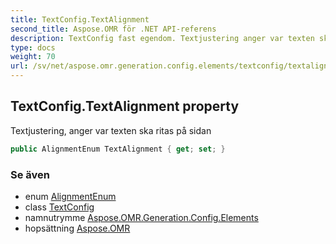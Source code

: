 ```yaml
---
title: TextConfig.TextAlignment
second_title: Aspose.OMR för .NET API-referens
description: TextConfig fast egendom. Textjustering anger var texten ska ritas på sidan
type: docs
weight: 70
url: /sv/net/aspose.omr.generation.config.elements/textconfig/textalignment/
---
```

## TextConfig.TextAlignment property

Textjustering, anger var texten ska ritas på sidan

```csharp
public AlignmentEnum TextAlignment { get; set; }
```

### Se även

* enum [AlignmentEnum](../../../aspose.omr.generation.config.enums/alignmentenum/)
* class [TextConfig](../)
* namnutrymme [Aspose.OMR.Generation.Config.Elements](../../textconfig/)
* hopsättning [Aspose.OMR](../../../)


